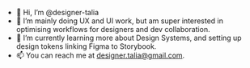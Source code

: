 - 👋 Hi, I’m @designer-talia
- 👀 I’m mainly doing UX and UI work, but am super interested in optimising workflows for designers and dev collaboration.
- 🌱 I’m currently learning more about Design Systems, and setting up design tokens linking Figma to Storybook.
- 📫 You can reach me at designer.talia@gmail.com.

<!---
designer-talia/designer-talia is a ✨ special ✨ repository because its `README.md` (this file) appears on your GitHub profile.
You can click the Preview link to take a look at your changes.
--->
